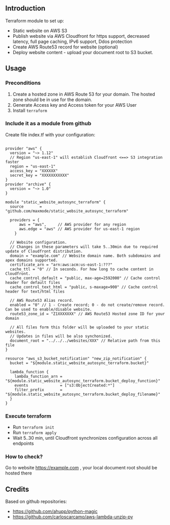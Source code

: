 
## Introduction
Terraform module to set up:
 - Static website on AWS S3
 - Publish website via AWS Cloudfront for https support, decreased latency, full page caching, IPv6 support, Ddos protection
 - Create AWS Route53 record for website (optional)
 - Deploy website content - upload your document root to S3 bucket. 

## Usage

### Preconditions
1. Create a hosted zone in AWS Route 53 for your domain. The hosted zone should be in use for the domain.
1. Generate Access key and Access token for your AWS User
1. Install `terraform`

### Include it as a module from github

Create file index.tf with your configuration:
```

provider "aws" {
  version = "~> 1.12"
  // Region "us-east-1" will establish Cloudfront <==> S3 integration faster
  region = "us-east-1"
  access_key = "XXXXXX"
  secret_key = "XXXXXXXXXXX"
}
provider "archive" {
  version = "~> 1.0"
}

module "static_website_autosync_terraform" {
  source       = "github.com/maxmode/static_website_autosync_terraform"

  providers = {
      aws = "aws",     // AWS provider for any region
      aws.edge = "aws" // AWS provider for us-east-1 region
    }

  // Website configuration.
  // Changes in these parameters will take 5..30min due to required update of Cloudfront distribution.
  domain = "example.com" // Website domain name. Both subdomains and apex domains supported.
  certificate_arn = "arn:aws:acm:us-east-1:???"
  cache_ttl = "0" // In seconds. For how long to cache content in Cloudfront.
  cache_control_default = "public, max-age=2592000" // Cache control header for default files
  cache_control_text_html = "public, s-maxage=900" // Cache control header for text/html files

  // AWS Route53 Alias record.
  enabled = "0" // 1 - Create record; 0 - do not create/remove record. Can be used to enable/disable website.
  route53_zone_id = "Z1XXXXXXX" // AWS Route53 Hosted zone ID for your domain

  // All files form this folder will be uploaded to your static websites.
  // Updates in files will be also synchonized.
  document_root = "../../../websites/XXX" // Relative path from this file
}

resource "aws_s3_bucket_notification" "new_zip_notification" {
  bucket = "${module.static_website_autosync_terraform.bucket}"

  lambda_function {
    lambda_function_arn = "${module.static_website_autosync_terraform.bucket_deploy_function}"
    events              = ["s3:ObjectCreated:*"]
    filter_prefix       = "${module.static_website_autosync_terraform.bucket_deploy_filename}"
  }
}

```

### Execute terraform
 
 - Run `terraform init`
 - Run `terraform apply`
 - Wait 5..30 min, until Cloudfront synchronizes configuration across all endpoints

### How to check?

Go to website https://example.com , your local document root should be hosted there

## Credits

Based on github repositories: 
 - https://github.com/ahupp/python-magic
 - https://github.com/carloscarcamo/aws-lambda-unzip-py

